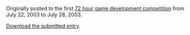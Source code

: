 Originally posted to the first [72 hour game development competition](https://github.com/featherless/72hourgdc)
from July 22, 2003 to July 28, 2003.

[Download the submitted entry](https://github.com/72hourgdc-2003-july/mveimac/archive/submission.zip).
